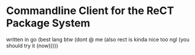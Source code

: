 # Commandline Client for the ReCT Package System
written in go (best lang btw (dont @ me (also rect is kinda nice too ngl (you should try it (now)))))